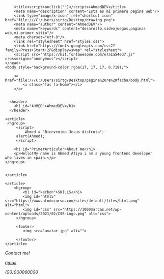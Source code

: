 <!DOCTYPE html>
<html>
<head>
  <meta charset="utf-8">
  <meta name="viewport" content="width=device-width">
  <title>JS Bin</title>
</head>
<body>
<!DOCTYPE html>
<html lang="es">
    <head>
    
        <title<script>onclick("")</script>>AhmedDEV</title>
        <meta name="description" content="Esta es mi primera pagina web"/>
        <link type="image/x-icon" rel="shortcut icon" href="file:///C:/Users/sirtg/Desktop/drawing.png">
        <meta name="author" content="AhmedDEV"/>
        <meta name="keywords" content="desarollo,videojuegos,paginas web,mi primer sitio"/>
        <meta charset="utf-8"/>
        <link rel="stylesheet" href="styles.css">
        <link href="https://fonts.googleapis.com/css2?family=Press+Start+2P&display=swap" rel="stylesheet">
        <script src="https://kit.fontawesome.com/e7a1a54e37.js" crossorigin="anonymous"></script>
    </head>
    <body style="background-color:rgba(17, 17, 17, 0.719);">

        <a href="file:///C:/Users/sirtg/Desktop/pagina%20re%20facha/body.html">
            <i class="fas fa-home"></i>
        </a>
        
        
      <header>
        <h1 id="AHMED">AhmedDEV</h1>    
      </header>      
    


<section>
    
    <article>
     <hgroup>
         <script>
             Ahmed = "Bienvenido Jesus disfruta";
         alert(Ahmed);
         </script>
        
        <h1 id="PrimerArticulo">About me</h1>
        <p>Hello!My name is Ahmed Atiya i am a young frontend developer who lives in spain.</p>
    </hgroup> 


    </article>

    <article>
        <hgroup>
            <h1 id="kechon">SKILLS</h1>
            <img id="html5" src="https://www.atodocurso.com/sites/default/files/html.png" alt="html">
            <img id="css" src="https://1000marcas.net/wp-content/uploads/2021/02/CSS-Logo.png" alt="css">
         </hgroup>
         
         <footer>
            <img src="avatar.jpg" alt="">
 
         </footer>
    </article>

    
</section>
<address>
<p>Contact me!</p>
<a href="gmail.com" target="_blank">
    <i id="contactme" class="fas fa-envelope-square">
        <footer>gmail</footer>
    </i>
</a>
  
<i id="phone" class="fas fa-phone-square-alt"></i>
<p id="numerodetelefono">
    (00)000000000
</p>
    </body>
    
</html>

</body>

</html>
